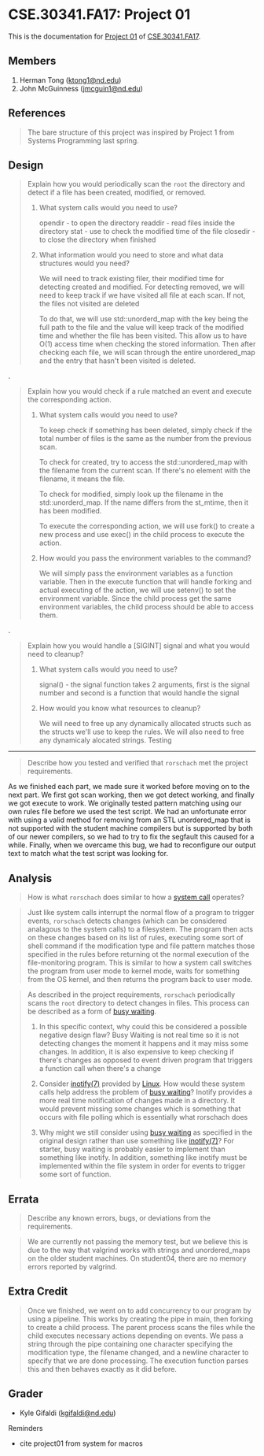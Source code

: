 CSE.30341.FA17: Project 01
==========================

This is the documentation for [Project 01] of [CSE.30341.FA17].

[Project 01]:       https://www3.nd.edu/~pbui/teaching/cse.30341.fa17/project01.html
[CSE.30341.FA17]:   https://www3.nd.edu/~pbui/teaching/cse.30341.fa17/

Members
-------

1. Herman Tong (ktong1@nd.edu)
2. John McGuinness (jmcguin1@nd.edu)

References
----------

> The bare structure of this project was inspired by Project 1 from Systems Programming
> last spring.

Design
------

> Explain how you would periodically scan the `root` the directory and detect
> if a file has been created, modified, or removed.
>
>   1. What system calls would you need to use?
>
>       opendir
>           - to open the directory
>       readdir
>           - read files inside the directory
>       stat
>           - use to check the modified time of the file
        closedir
            - to close the directory when finished
>
>   2. What information would you need to store and what data structures would
>      you need?
>
>       We will need to track existing filer, their modified time for
>       detecting created and modified. For detecting removed, we will need to
>       keep track if we have visited all file at each scan. If not, the files
>       not visited are deleted
>
>       To do that, we will use std::unorderd_map with the key being the full
>       path to the file and the value will keep track of the modified time and
>       whether the file has been visited. This allow us
>       to have O(1) access time when checking the stored information. Then
>       after checking each file, we will scan through the entire unordered_map
>       and the entry that hasn't been visited is deleted.
>


.

> Explain how you would check if a rule matched an event and execute the
> corresponding action.
>
>   1. What system calls would you need to use?
>
>       To keep check if something has been deleted, simply check if the total number
>       of files is the same as the number from the previous scan.
>
>       To check for created, try to access the std::unordered_map with the filename
>       from the current scan. If there's no element with the filename, it means
>       the file.
>
>       To check for modified, simply look up the filename in the
>       std::unorderd_map. If the name differs from the st_mtime, then it has
>       been modified.
>       
>       To execute the corresponding action, we will use fork() to create a new
>       process and use exec() in the child process to execute the action.
>
>   2. How would you pass the environment variables to the command?
>
>       We will simply pass the environment variables as a function variable.
>       Then in the execute function that will handle forking and actual
>       executing of the action, we will use setenv() to set the environment
>       variable. Since the child process get the same environment variables, the
>       child process should be able to access them.

.

> Explain how you would handle a [SIGINT] signal and what you would need to
> cleanup?
>
>   1. What system calls would you need to use?
>
>       signal()
>           - the signal function takes 2 arguments, first is the signal number
>             and second is a function that would handle the signal
>
>   2. How would you know what resources to cleanup?
>       
>       We will need to free up any dynamically allocated structs such as the
>       structs we'll use to keep the rules.  We will also need to free any
        dynamicaly alocated strings.
Testing
-------

> Describe how you tested and verified that `rorschach` met the project
> requirements.

As we finished each part, we made sure it worked before moving on to the next part.
We first got scan working, then we got detect working, and finally we got execute to
work.  We originally tested pattern matching using our own rules file before we used
the test script.  We had an unfortunate error with using a valid method for removing
from an STL unordered_map that is not supported with the student machine compilers
but is supported by both of our newer compilers, so we had to try to fix the segfault
this caused for a while.  Finally, when we overcame this bug, we had to reconfigure
our output text to match what the test script was looking for.

Analysis
--------

> How is what `rorschach` does similar to how a [system call] operates?

> Just like system calls interrupt the normal flow of a program to trigger events,
> `rorschach` detects changes (which can be considered analagous to the system calls)
> to a filesystem. The program then acts on these changes based on its list of rules,
> executing some sort of shell command if the modification type and file pattern
> matches those specified in the rules before returning ot the normal execution of
> the file-monitoring program.  This is similar to how a system call switches the
> program from user mode to kernel mode, waits for something from the OS kernel, and
> then returns the program back to user mode.


> As described in the project requirements, `rorschach` periodically scans the
> `root` directory to detect changes in files.  This process can be described
> as a form of [busy waiting].
>
>   1. In this specific context, why could this be considered a possible
>      negative design flaw?
>       Busy Waiting is not real time so it is not detecting changes the moment
>       it happens and it may miss some changes. In addition, it is also expensive 
>       to keep checking if there's changes as opposed to event driven program that 
>       triggers a function call when there's a change
>
>   2. Consider [inotify(7)] provided by [Linux].  How would these system calls
>      help address the problem of [busy waiting]?
>       Inotify provides a more real time notification of changes made in a
>       directory. It would prevent missing some changes which is something that
>       occurs with file polling which is essentially what rorschach does
>
>   3. Why might we still consider using [busy waiting] as specified in the
>      original design rather than use something like [inotify(7)]?
>       For starter, busy waiting is probably easier to implement than something
>       like inotify. In addition, something like inotify must be implemented
>       within the file system in order for events to trigger some sort of
>       function.

[Linux]:        https://kernel.org
[busy waiting]: https://en.wikipedia.org/wiki/Busy_waiting
[system call]:  https://en.wikipedia.org/wiki/System_call
[inotify(7)]:   http://man7.org/linux/man-pages/man7/inotify.7.html

Errata
------

> Describe any known errors, bugs, or deviations from the requirements.

> We are currently not passing the memory test, but we believe this is due to the way
> that valgrind works with strings and unordered_maps on the older student machines.
> On student04, there are no memory errors reported by valgrind.

Extra Credit
------------

> Once we finished, we went on to add concurrency to our program by using a
> pipeline.  This works by creating the pipe in main, then forking to create
> a child process.  The parent process scans the files while the child executes
> necessary actions depending on events.  We pass a string through the pipe
> containing one character specifying the modification type, the filename
> changed, and a newline character to specify that we are done processing.
> The execution function parses this and then behaves exactly as it did before.

Grader
------

- Kyle Gifaldi (kgifaldi@nd.edu)





Reminders
- cite project01 from system for macros
